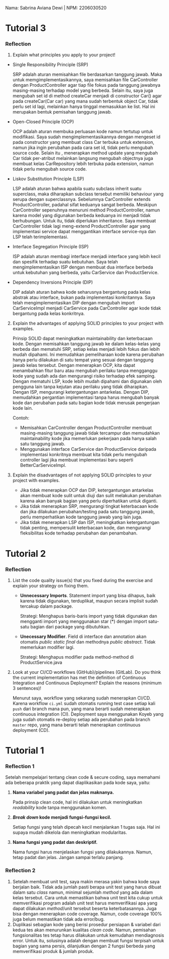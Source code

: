 Nama: Sabrina Aviana Dewi | NPM: 2206030520
# Tutorial 3
### Reflection
1. Explain what principles you apply to your project!
- Single Responsibility Principle (SRP)

    SRP adalah aturan memisahkan file berdasarkan tanggung jawab. Maka untuk memgimplementasikannya, saya memisahkan file CarController dengan ProductController agar tiap file fokus pada tanggung jawabnya masing-masing terhadap model yang berbeda. Selain itu, saya juga mengubah set id di method createCar menjadi di constructor Car() agar pada createCar(Car car) yang mana sudah terbentuk object Car, tidak perlu set id lagi, melainkan hanya tinggal memasukkan ke list. Hal ini merupakan bentuk pemisahan tanggung jawab.
- Open-Closed Principle (OCP)

    OCP adalah aturan membuka perluasan kode namun tertutup untuk modifikasi. Saya sudah mengimplementasikannya dengan mengeset id pada constructor yang membuat class Car terbuka untuk extension, namun jika ingin perubahan pada cara set id, tidak perlu mengubah source code. Selain itu , menerapkan method update yang mengubah Car tidak per-atribut melainkan langsung mengubah objectnya juga membuat kelas CarRepository lebih terbuka pada extension, namun tidak perlu mengubah source code.
- Liskov Substitution Principle (LSP)

    LSP adalah aturan bahwa apabila suatu subclass inherit suatu superclass, maka diharapkan subclass tersebut memiliki behaviour yang serupa dengan superclassnya. Sebelumnya CarController extends ProductController, padahal sifat keduanya sangat berbeda. Meskipun CarController sepenuhnya menuruni method ProductController, namun karena model yang digunakan berbeda keduanya ini menjadi tidak berhubungan. Untuk itu, tidak diperlukan inheritance. Saya membuat CarController tidak lagi meng-extend ProductController agar yang implementasi service dapat menggantikan interface service-nya dan LSP telah terimplementasi.
- Interface Segregation Principle (ISP)

    ISP adalah aturan membagi interface menjadi interface yang lebih kecil dan spesifik terhadap suatu kebutuhan. Saya telah mengimplementasikan ISP dengan membuat dua interface berbeda untuk kebutuhan yang berbeda, yaitu CarService dan ProductService.
- Dependency Inversions Principle (DIP)

    DIP adalah aturan bahwa kode seharusnya bergantung pada kelas abstrak atau interface, bukan pada implementasi konkritannya. Saya telah mengimplementasikan DIP dengan mengubah import CarServiceImpl menjadi CarService pada CarController agar kode tidak bergantung pada kelas konkritnya. 
2. Explain the advantages of applying SOLID principles to your project with examples. 

    Prinsip SOLID dapat meningkatkan maintainability dan keterbacaan kode. Dengan memisahkan tanggung jawab ke dalam kelas-kelas yang berbeda dan mematuhi SRP, setiap kelas menjadi lebih fokus dan lebih mudah dipahami. Ini memudahkan pemeliharaan kode karena perubahan hanya perlu dilakukan di satu tempat yang sesuai dengan tanggung jawab kelas tersebut. Dengan menerapkan OCP, kita dapat menambahkan fitur baru atau mengubah perilaku tanpa mengganggu kode yang sudah ada dan mengurangi risiko terhadap efek samping. Dengan mematuhi LSP, kode lebih mudah dipahami dan digunakan oleh pengguna lain tanpa kejutan atau perilaku yang tidak diharapkan. Dengan ISP, mengurangi ketergantungan antarkelas. Dengan DIP, memudahkan pergantian implementasi tanpa harus mengubah banyak kode dan perubahan pada satu bagian kode tidak merusak pengerjaan kode lain.

    Contoh: 
    
    - Memisahkan CarController dengan ProductController membuat masing-masing tanggung jawab tidak tercampur dan memudahkan maintainability kode jika memerlukan pekerjaan pada hanya salah satu tanggung jawab.
    - Menggunakan interface CarService dan ProductService daripada implementasi konkritnya membuat kita tidak perlu mengubah controller lagi jika membuat implementasi baru seperti BetterCarServiceImpl.


3. Explain the disadvantages of not applying SOLID principles to your project with examples.
    - Jika tidak menerapkan OCP dan DIP, ketergantungan antarkelas akan membuat kode sulit untuk diuji dan sulit melakukan perubahan karena akan banyak bagian yang perlu diperhatikan untuk diganti.
    - Jika tidak menerapkan SRP, mengurangi tingkat keterbacaan kode dan jika dilakukan perubahan/testing pada satu tanggung jawab, perlu memperhatikan kode tanggung jawab yang lain juga.
    - Jika tidak menerapkan LSP dan ISP, meningkatkan ketergantungan tidak penting, mempersulit keterbacaan kode, dan mengurangi fleksibilitas kode terhadap perubahan dan penambahan.
   
# Tutorial 2
### Reflection
1. List the code quality issue(s) that you fixed during the exercise and explain your strategy on fixing them.

   - **Unnecessary Imports**. Statement import yang bisa dihapus, baik karena tidak digunakan, terduplikat, maupun secara implisit sudah tercakup dalam package.
   
      Strategi: Menghapus baris-baris import yang tidak digunakan dan mengganti import yang menggunakan star (*) dengan import satu-satu bagian dari package yang dibutuhkan.
   - **Unecessary Modifier**. Field di interface dan annotation akan otomatis *public static final* dan methodnya *public abstract*. Tidak memerlukan modifier lagi.

      Strategi: Menghapus modifier pada method-method di ProductService.java
2. Look at your CI/CD workflows (GitHub)/pipelines (GitLab). Do you think the current implementation has met the definition of Continuous Integration and Continuous Deployment? Explain the reasons (minimum 3 sentences)!
   
   Menurut saya, workflow yang sekarang sudah menerapkan CI/CD. Karena workflow `ci.yml` sudah otomatis running test case setiap kali `push` dari branch mana pun, yang mana berarti sudah menerapkan continuous integration (CI). Deployment saya menggunakan Koyeb yang juga sudah otomatis re-deploy setiap ada perubahan pada branch `master` repo, yang mana berarti telah menerapkan continuous deployment (CD).


# Tutorial 1
### Reflection 1
Setelah mempelajari tentang clean code & secure coding, saya memahami ada beberapa praktik yang dapat diaplikasikan pada kode saya, yaitu:
1. **Nama variabel yang padat dan jelas maknanya.** 

    Pada prinsip clean code, hal ini dilakukan untuk meningkatkan *readability* kode tanpa menggunakan komen.
2. ***Break down* kode menjadi fungsi-fungsi kecil.**

    Setiap fungsi yang telah dipecah kecil menjalankan 1 tugas saja. Hal ini supaya mudah dikelola dan meningkatkan modularitas.
3. **Nama fungsi yang padat dan deskriptif.**

    Nama fungsi harus menjelaskan fungsi yang dilakukannya. Namun, tetap padat dan jelas. Jangan sampai terlalu panjang.
### Reflection 2
1. Setelah membuat unit test, saya makin merasa yakin bahwa kode saya berjalan baik. Tidak ada jumlah pasti berapa unit test yang harus dibuat dalam satu *class*  namun, minimal sejumlah *method* yang ada dalam kelas tersebut. Cara untuk memastikan bahwa unit test kita cukup untuk memverifikasi program adalah unit test harus memverifikasi apa yang dapat dilakukan *method*/unit tersebut beserta keterbatasannya. Juga bisa dengan menerapkan code coverage. Namun, code coverage 100% juga belum memastikan tidak ada error/bug.
2. Duplikasi sebagian kode yang berisi prosedur persiapan & variabel dari kedua tes akan menurunkan kualitas *clean code*. Namun, pemisahan fungsionalitas tes tetap harus dilakukan untuk kemudahan mendiagnosis error. Untuk itu, solusinya adalah dengan membuat fungsi terpisah untuk bagian yang sama persis, dilanjutkan dengan 2 fungsi berbeda yang memverifikasi produk & jumlah produk.